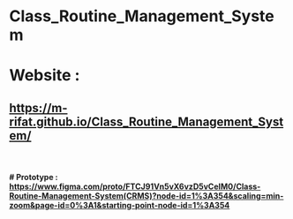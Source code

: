 # Class_Routine_Management_System

 # Website : 
 ## https://m-rifat.github.io/Class_Routine_Management_System/ <br>

<br><h4>  # Prototype : https://www.figma.com/proto/FTCJ91Vn5vX6vzD5vCeIM0/Class-Routine-Management-System(CRMS)?node-id=1%3A354&scaling=min-zoom&page-id=0%3A1&starting-point-node-id=1%3A354 </h4>
